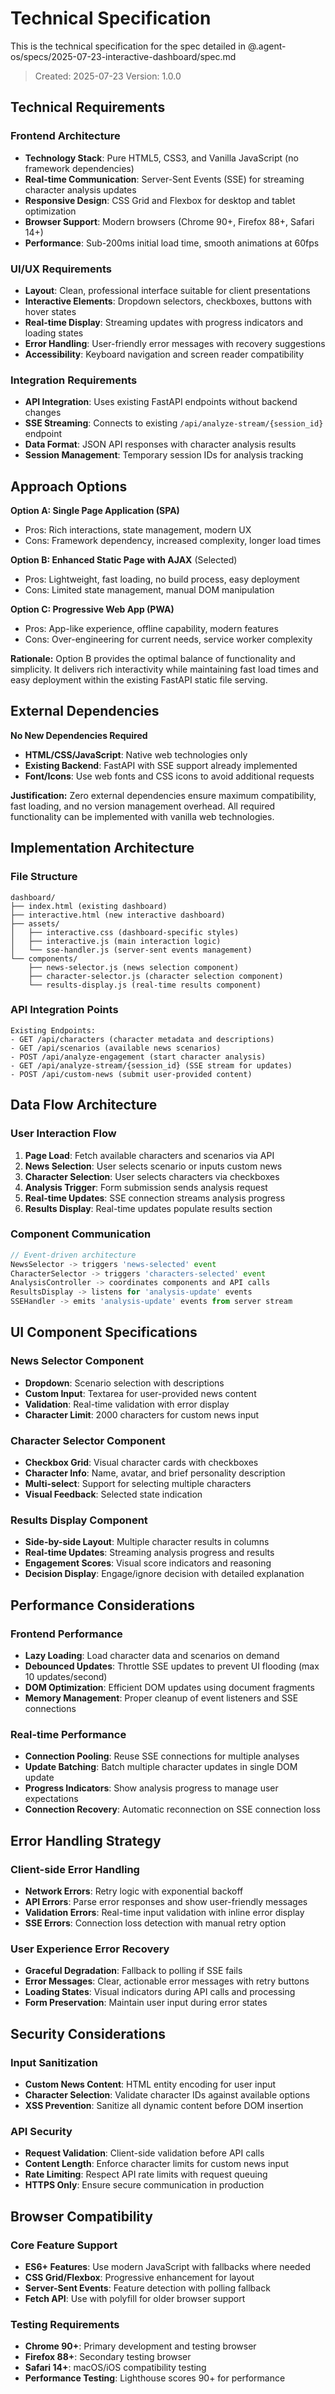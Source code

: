 # Technical Specification

This is the technical specification for the spec detailed in @.agent-os/specs/2025-07-23-interactive-dashboard/spec.md

> Created: 2025-07-23
> Version: 1.0.0

## Technical Requirements

### Frontend Architecture
- **Technology Stack**: Pure HTML5, CSS3, and Vanilla JavaScript (no framework dependencies)
- **Real-time Communication**: Server-Sent Events (SSE) for streaming character analysis updates
- **Responsive Design**: CSS Grid and Flexbox for desktop and tablet optimization
- **Browser Support**: Modern browsers (Chrome 90+, Firefox 88+, Safari 14+)
- **Performance**: Sub-200ms initial load time, smooth animations at 60fps

### UI/UX Requirements
- **Layout**: Clean, professional interface suitable for client presentations
- **Interactive Elements**: Dropdown selectors, checkboxes, buttons with hover states
- **Real-time Display**: Streaming updates with progress indicators and loading states
- **Error Handling**: User-friendly error messages with recovery suggestions
- **Accessibility**: Keyboard navigation and screen reader compatibility

### Integration Requirements
- **API Integration**: Uses existing FastAPI endpoints without backend changes
- **SSE Streaming**: Connects to existing `/api/analyze-stream/{session_id}` endpoint
- **Data Format**: JSON API responses with character analysis results
- **Session Management**: Temporary session IDs for analysis tracking

## Approach Options

**Option A: Single Page Application (SPA)**
- Pros: Rich interactions, state management, modern UX
- Cons: Framework dependency, increased complexity, longer load times

**Option B: Enhanced Static Page with AJAX** (Selected)
- Pros: Lightweight, fast loading, no build process, easy deployment
- Cons: Limited state management, manual DOM manipulation

**Option C: Progressive Web App (PWA)**
- Pros: App-like experience, offline capability, modern features
- Cons: Over-engineering for current needs, service worker complexity

**Rationale:** Option B provides the optimal balance of functionality and simplicity. It delivers rich interactivity while maintaining fast load times and easy deployment within the existing FastAPI static file serving.

## External Dependencies

**No New Dependencies Required**
- **HTML/CSS/JavaScript**: Native web technologies only
- **Existing Backend**: FastAPI with SSE support already implemented
- **Font/Icons**: Use web fonts and CSS icons to avoid additional requests

**Justification:** Zero external dependencies ensure maximum compatibility, fast loading, and no version management overhead. All required functionality can be implemented with vanilla web technologies.

## Implementation Architecture

### File Structure
```
dashboard/
├── index.html (existing dashboard)
├── interactive.html (new interactive dashboard)
├── assets/
│   ├── interactive.css (dashboard-specific styles)
│   ├── interactive.js (main interaction logic)
│   └── sse-handler.js (server-sent events management)
└── components/
    ├── news-selector.js (news selection component)
    ├── character-selector.js (character selection component)
    └── results-display.js (real-time results component)
```

### API Integration Points
```
Existing Endpoints:
- GET /api/characters (character metadata and descriptions)
- GET /api/scenarios (available news scenarios)
- POST /api/analyze-engagement (start character analysis)
- GET /api/analyze-stream/{session_id} (SSE stream for updates)
- POST /api/custom-news (submit user-provided content)
```

## Data Flow Architecture

### User Interaction Flow
1. **Page Load**: Fetch available characters and scenarios via API
2. **News Selection**: User selects scenario or inputs custom news
3. **Character Selection**: User selects characters via checkboxes
4. **Analysis Trigger**: Form submission sends analysis request
5. **Real-time Updates**: SSE connection streams analysis progress
6. **Results Display**: Real-time updates populate results section

### Component Communication
```javascript
// Event-driven architecture
NewsSelector -> triggers 'news-selected' event
CharacterSelector -> triggers 'characters-selected' event
AnalysisController -> coordinates components and API calls
ResultsDisplay -> listens for 'analysis-update' events
SSEHandler -> emits 'analysis-update' events from server stream
```

## UI Component Specifications

### News Selector Component
- **Dropdown**: Scenario selection with descriptions
- **Custom Input**: Textarea for user-provided news content
- **Validation**: Real-time validation with error display
- **Character Limit**: 2000 characters for custom news input

### Character Selector Component
- **Checkbox Grid**: Visual character cards with checkboxes
- **Character Info**: Name, avatar, and brief personality description
- **Multi-select**: Support for selecting multiple characters
- **Visual Feedback**: Selected state indication

### Results Display Component
- **Side-by-side Layout**: Multiple character results in columns
- **Real-time Updates**: Streaming analysis progress and results
- **Engagement Scores**: Visual score indicators and reasoning
- **Decision Display**: Engage/ignore decision with detailed explanation

## Performance Considerations

### Frontend Performance
- **Lazy Loading**: Load character data and scenarios on demand
- **Debounced Updates**: Throttle SSE updates to prevent UI flooding (max 10 updates/second)
- **DOM Optimization**: Efficient DOM updates using document fragments
- **Memory Management**: Proper cleanup of event listeners and SSE connections

### Real-time Performance
- **Connection Pooling**: Reuse SSE connections for multiple analyses
- **Update Batching**: Batch multiple character updates in single DOM update
- **Progress Indicators**: Show analysis progress to manage user expectations
- **Connection Recovery**: Automatic reconnection on SSE connection loss

## Error Handling Strategy

### Client-side Error Handling
- **Network Errors**: Retry logic with exponential backoff
- **API Errors**: Parse error responses and show user-friendly messages
- **Validation Errors**: Real-time input validation with inline error display
- **SSE Errors**: Connection loss detection with manual retry option

### User Experience Error Recovery
- **Graceful Degradation**: Fallback to polling if SSE fails
- **Error Messages**: Clear, actionable error messages with retry buttons
- **Loading States**: Visual indicators during API calls and processing
- **Form Preservation**: Maintain user input during error states

## Security Considerations

### Input Sanitization
- **Custom News Content**: HTML entity encoding for user input
- **Character Selection**: Validate character IDs against available options
- **XSS Prevention**: Sanitize all dynamic content before DOM insertion

### API Security
- **Request Validation**: Client-side validation before API calls
- **Content Length**: Enforce character limits for custom news input
- **Rate Limiting**: Respect API rate limits with request queuing
- **HTTPS Only**: Ensure secure communication in production

## Browser Compatibility

### Core Feature Support
- **ES6+ Features**: Use modern JavaScript with fallbacks where needed
- **CSS Grid/Flexbox**: Progressive enhancement for layout
- **Server-Sent Events**: Feature detection with polling fallback
- **Fetch API**: Use with polyfill for older browser support

### Testing Requirements
- **Chrome 90+**: Primary development and testing browser
- **Firefox 88+**: Secondary testing browser
- **Safari 14+**: macOS/iOS compatibility testing
- **Performance Testing**: Lighthouse scores 90+ for performance